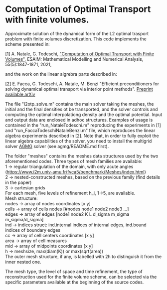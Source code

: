 # Computation of Optimal Transport with finite volumes. 

Approximate solution of the dynamical form of the L2 optimal trasport problem with finite volumes discretization. This code implements the scheme presented in:

[1] A. Natale, G. Todeschi, ["Computation of Optimal Transport with Finite Volumes"](https://www.esaim-m2an.org/articles/m2an/abs/2021/06/m2an210008/m2an210008.html.), ESAIM: Mathematical Modelling and Numerical Analysis, 55(5):1847-1871, 2021, 

and the work on the linear algrebra parts described in:

[2] E. Facca, G. Todeschi, A. Natale, M. Benzi "Efficient preconditioners for solving dynamical optimal transport via interior point methods". [Preprint available arXiv](https://arxiv.org/abs/2209.00315.)

The file "l2otp_solve.m" contains the main solver taking the meshes, the initial and the final densities ot be transported, and the solver controls and computing the optimal interpolationg density and the optimal potential.
Input and output data are enclosed in adhoc structures.
Examples of usage is contained in the "run_NataleTodeschi.m"  reproducing the experiments in [1] and 
"run_FaccaTodeschiNataleBenzi.m" file, which reproduces the linear algebra experiments described in [2].
Note that, in order to fully exploit the linear algebra capabilities of the solver, you need to install the multigrid solver [AGMG](http://agmg.eu/) solver (see agmg/README.md first).

The folder "meshes" contains the meshes data structures used by the two aforementioned codes.
Three types of mesh families are available: \
1 -> regular triangulation of the domain, with only acute angles
     (https://www.i2m.univ-amu.fr/fvca5/benchmark/Meshes/index.html) \
2 -> nested-constructed meshes, based on the previous family
     (find details in the paper) \
3 -> cartesian grids \
For each mesh, five levels of refinement h_i, 1->5, are available. \
Mesh structure: \
nodes -> array of nodes coordinates [x y] \
cells -> array of cells nodes [#nodes node1 node2 node3 ...] \
edges -> array of edges [node1 node2 K L d_sigma m_sigma m_sigma/d_sigma] \
ind -> indices struct: ind.internal indices of internal edges, ind.bound indices of boundary edges \
cc -> array of cell centers coordinates [x y] \
area -> array of cell measures \
mid -> array of midpoints coordinates [x y] \
h -> meshsize, max(diam(K)) or max(sqrt(area)) \
The outer mesh structure, if any, is labelled with 2h to distinguish it
from the inner nested one.

The mesh type, the level of space and time refinement, the type of reconstruction
used for the finite volume scheme, can be selected via the specific parameters 
available at the beginning of the source codes.

